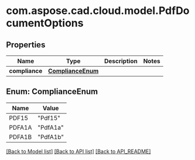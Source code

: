 
# com.aspose.cad.cloud.model.PdfDocumentOptions

## Properties
Name | Type | Description | Notes
------------ | ------------- | ------------- | -------------
**compliance** | [**ComplianceEnum**](#ComplianceEnum) |  | 


<a name="ComplianceEnum"></a>
## Enum: ComplianceEnum
Name | Value
---- | -----
PDF15 | &quot;Pdf15&quot;
PDFA1A | &quot;PdfA1a&quot;
PDFA1B | &quot;PdfA1b&quot;


[[Back to Model list]](API_README.md#documentation-for-models) [[Back to API list]](API_README.md#documentation-for-api-endpoints) [[Back to API_README]](API_README.md)

